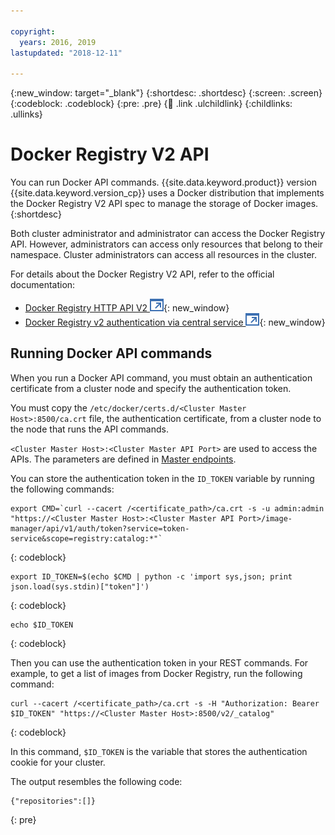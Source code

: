 ```yaml
---

copyright:
  years: 2016, 2019
lastupdated: "2018-12-11"

---
```


{:new_window: target="_blank"}
{:shortdesc: .shortdesc}
{:screen: .screen}
{:codeblock: .codeblock}
{:pre: .pre}
{:child: .link .ulchildlink}
{:childlinks: .ullinks}

# Docker Registry V2 API

You can run Docker API commands. {{site.data.keyword.product}} version {{site.data.keyword.version_cp}} uses a Docker distribution that implements the Docker Registry V2 API spec to manage the storage of Docker images.
{:shortdesc}

Both cluster administrator and administrator can access the Docker Registry API. However, administrators can access only resources that belong to their namespace. Cluster administrators can access all resources in the cluster.

For details about the Docker Registry V2 API, refer to the official documentation:

* [Docker Registry HTTP API V2 ![Opens in a new tab](../images/icons/launch-glyph.svg "Opens in a new tab")](https://docs.docker.com/registry/spec/api){: new_window}
* [Docker Registry v2 authentication via central service ![Opens in a new tab](../images/icons/launch-glyph.svg "Opens in a new tab")](https://github.com/docker/distribution/blob/master/docs/spec/auth/token.md){: new_window}

## Running Docker API commands

When you run a Docker API command, you must obtain an authentication certificate from a cluster node and specify the authentication token.

You must copy the `/etc/docker/certs.d/<Cluster Master Host>:8500/ca.crt` file, the authentication certificate, from a cluster node to the node that runs the API commands.

`<Cluster Master Host>:<Cluster Master API Port>` are used to access the APIs. The parameters are defined in [Master endpoints](../installer/3.2.2/cluster_endpoints.md#master).

You can store the authentication token in the `ID_TOKEN` variable by running the following commands:

```
export CMD=`curl --cacert /<certificate_path>/ca.crt -s -u admin:admin "https://<Cluster Master Host>:<Cluster Master API Port>/image-manager/api/v1/auth/token?service=token-service&scope=registry:catalog:*"`

```
{: codeblock}

```
export ID_TOKEN=$(echo $CMD | python -c 'import sys,json; print json.load(sys.stdin)["token"]')
```
{: codeblock}

```
echo $ID_TOKEN

```
{: codeblock}

Then you can use the authentication token in your REST commands. For example, to get a list of images from Docker Registry, run the following command:

```
curl --cacert /<certificate_path>/ca.crt -s -H "Authorization: Bearer $ID_TOKEN" "https://<Cluster Master Host>:8500/v2/_catalog"
```
{: codeblock}

In this command, `$ID_TOKEN` is the variable that stores the authentication cookie for your cluster.

The output resembles the following code:

```
{"repositories":[]}

```
{: pre}
